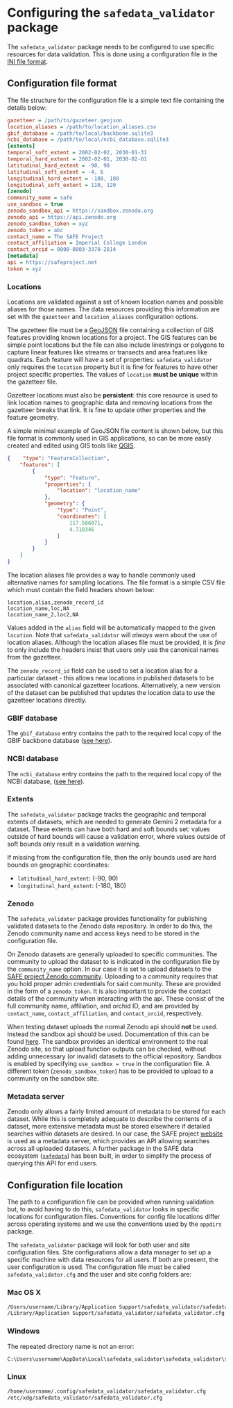 # Configuring the `safedata_validator` package

The `safedata_validator` package needs to be configured to use specific
resources for data validation. This is done using a configuration file in the
[INI file format](https://en.wikipedia.org/wiki/INI_file).

## Configuration file format

The file structure for the configuration file is a simple text file containing
the details below:

```ini
gazetteer = /path/to/gazeteer.geojson
location_aliases = /path/to/location_aliases.csv
gbif_database = /path/to/local/backbone.sqlite3
ncbi_database = /path/to/local/ncbi_database.sqlite3
[extents]
temporal_soft_extent = 2002-02-02, 2030-01-31
temporal_hard_extent = 2002-02-01, 2030-02-01
latitudinal_hard_extent = -90, 90
latitudinal_soft_extent = -4, 6
longitudinal_hard_extent = -180, 180
longitudinal_soft_extent = 110, 120
[zenodo]
community_name = safe
use_sandbox = true
zenodo_sandbox_api = https://sandbox.zenodo.org
zenodo_api = https://api.zenodo.org
zenodo_sandbox_token = xyz
zenodo_token = abc
contact_name = The SAFE Project
contact_affiliation = Imperial College London
contact_orcid = 0000-0003-3378-2814
[metadata]
api = https://safeproject.net
token = xyz
```

### Locations

Locations are validated against a set of known location names and possible aliases for
those names. The data resources providing this information are set with the `gazetteer`
and `location_aliases` configuration options.

The gazetteer file must be a [GeoJSON](https://geojson.org/) file containing a
collection of GIS features providing known locations for a project. The GIS features can
be simple point locations but the file can also include linestrings or polygons to
capture linear features like streams or transects and area features like quadrats. Each
feature will have a set of properties: `safedata_validator` only requires the `location`
property but it is fine for features to have other project specific properties. The
values of `location` **must be unique** within the gazetteer file.

Gazetteer locations must also be **persistent**: this core resource is used to link
location names to geographic data and removing locations from the gazetteer breaks that
link. It is fine to update other properties and the feature geometry.

A simple minimal example of GeoJSON file content is shown below, but this file format is
commonly used in GIS applications, so can be more easily created and edited using GIS
tools like [QGIS](https://qgis.org).

```json
{    "type": "FeatureCollection",
    "features": [
        {
            "type": "Feature",
            "properties": {
                "location": "location_name"
            },
            "geometry": {
                "type": "Point",
                "coordinates": [
                    117.586071,
                    4.710346
                ]
            }
        }
    ]
}
```

The location aliases file provides a way to handle commonly used alternative names for
sampling locations. The file format is a simple CSV file which must contain the field
headers shown below:

```csv
location,alias,zenodo_record_id
location_name,loc,NA
location_name_2,loc2,NA
```

Values added in the `alias` field will be automatically mapped to the given `location`.
Note that `safedata_validator` will _always_ warn about the use of location aliases.
Although the location aliases file must be provided, it is _fine_ to only include the
headers insist that users only use the canonical names from the gazetteer.

The `zenodo_record_id` field can be used to set a location alias for a particular
dataset - this allows new locations in published datasets to be associated with
canonical gazetteer locations. Alternatively, a new version of the dataset can be
published that updates the location data to use the gazetteer locations directly.

### GBIF database

The `gbif_database` entry contains the path to the required local copy of the GBIF
backbone database ([see here](build_local_gbif.md)).

### NCBI database

The `ncbi_database` entry contains the path to the required local copy of the NCBI
database, ([see here](build_local_ncbi.md)).

### Extents

The `safedata_validator` package tracks the geographic and temporal extents of
datasets, which are needed to generate Gemini 2 metadata for a dataset. These
extents can have both hard and soft bounds set: values outside of hard bounds
will cause a validation error, where values outside of soft bounds only result
in a validation warning.

If missing from the configuration file, then the only bounds used are hard bounds
on geographic coordinates:

* `latitudinal_hard_extent`: (-90, 90)
* `longitudinal_hard_extent`: (-180, 180)

### Zenodo

The `safedata_validator` package provides functionality for publishing validated
datasets to the Zenodo data repository. In order to do this, the Zenodo
community name and access keys need to be stored in the configuration file.

On Zenodo datasets are generally uploaded to specific communities. The community to
upload the dataset to is indicated in the configuration file by the `community_name`
option. In our case it is set to upload datasets to the [SAFE project Zenodo
community](https://zenodo.org/communities/safe). Uploading to a community requires that
you hold proper admin credentials for said community. These are provided in the form of
a `zenodo_token`. It is also important to provide the contact details of the community
when interacting with the api. These consist of the full community name, affiliation,
and orchid ID, and are provided by `contact_name`, `contact_affiliation`, and
`contact_orcid`, respectively.

When testing dataset uploads the normal Zenodo api should **not** be used. Instead the
sandbox api should be used. Documentation of this can be found
[here](https://developers.zenodo.org/#testing). The sandbox provides an identical
environment to the real Zenodo site, so that upload function outputs can be checked,
without adding unnecessary (or invalid) datasets to the official repository. Sandbox is
enabled by specifying `use_sandbox = true` in the configuration file. A different token
(`zenodo_sandbox_token`) has to be provided to upload to a community on the sandbox
site.

### Metadata server

Zenodo only allows a fairly limited amount of metadata to be stored for each dataset.
While this is completely adequate to describe the contents of a dataset, more extensive
metadata must be stored elsewhere if detailed searches within datasets are desired. In
our case, the SAFE project [website](https://safeproject.net) is used as a metadata
server, which provides an API allowing searches across all uploaded datasets. A further
package in the SAFE data ecosystem
([`safedata`](https://imperialcollegelondon.github.io/safedata/)) has been built, in
order to simplify the process of querying this API for end users.

## Configuration file location

The path to a configuration file can be provided when running validation but, to
avoid having to do this,  `safedata_validator` looks in specific locations for
configuration files. Conventions for config file locations differ across
operating systems and we use the conventions used by the `appdirs` package.

The `safedata_validator` package will look for both user and site configuration
files. Site configurations allow a data manager to set up a specific machine
with data resources for all users. If both are present, the user configuration
is used. The configuration file must be called `safedata_validator.cfg` and the
user and site config folders are:

### Mac OS X

```sh
/Users/username/Library/Application Support/safedata_validator/safedata_validator.cfg
/Library/Application Support/safedata_validator/safedata_validator.cfg
```

### Windows

The repeated directory name is not an error:

```sh
C:\Users\username\AppData\Local\safedata_validator\safedata_validator\safedata_validator.cfg
```

### Linux

```sh
/home/username/.config/safedata_validator/safedata_validator.cfg
/etc/xdg/safedata_validator/safedata_validator.cfg
```
